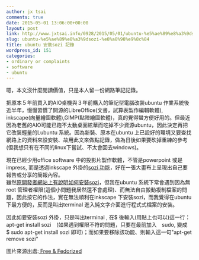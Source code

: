 ```yaml
---
author: jx tsai
comments: true
date: 2015-05-01 13:06:00+00:00
layout: post
link: http://www.jxtsai.info/0928/2015/05/01/ubuntu-%e5%ae%89%e8%a3%9dsozi-%e8%a8%98%e9%8c%84/
slug: ubuntu-%e5%ae%89%e8%a3%9dsozi-%e8%a8%98%e9%8c%84
title: ubuntu 安裝sozi 記錄
wordpress_id: 151
categories:
- ordinary or complaints
- software
- ubuntu
---
```


嗯，本文沒什麼閱讀價值，只是本人留一份網路筆記記錄。  
  
把原本５年前買入的AIO桌機與３年前購入的筆記型電腦改裝ubuntu 作業系統後近半年，慢慢習慣了開源的LibreOffice(文書，試算表製作編輯軟體), inkscape(向量繪圖軟體),GIMP(點陣繪圖軟體)，真的覺得蠻方便好用的。但最近因為老舊的AIO可能已跑不太動桌面絃華而吃掉不少資源ubuntu，因此決定再把它改裝輕量的Lubuntu 系統。因為新裝、原本在ubuntu 上已設好的環境又要查找網路上的資料來設安裝、故用此文來做點記錄，做為日後如果要砍掉重練的參考(但我想只有在不同的linux下嘗試、不太會回去windows)。  
  
現在已經少用office software 中的投影片製作軟體，不管是powerpoint 或是impress, 而是透過inkscape 外掛的[sozi 功能](http://user.frdm.info/ckhung/b/svg/sozi.php)，好在一張大畫布上呈現出自己要報告或分享的簡報內容。  
雖然[原開發者網站上有說明如何安裝sozi](http://sozi.baierouge.fr/pages/install-linux.html)，但我在ubuntu 系統下常會遇到因為無root 管理者權限(這個小問題我居然還不會處理)、而無法自由搬動複制檔案的問題，因此按它的作法，實在無法順利在inkscape 下安裝sozi，而我覺得在ubuntu下最方便的，反而是叫出terminal 進入純文字介面進行程式式檔案的安裝。  
  
因此如要安裝sozi 外掛，只是叫出terminal , 在$ 後輸入(用貼上也可以)這一行：apt-get install sozi　(如果遇到權限不符的問題，只要在最前加入　sudo, 變成　$ sudo apt-get install sozi 即可)；而如果要移除該功能、則輸入這一句"apt-get remove sozi"  
  
![]()圖片來源出處:[ Free & Fedorized](http://haks-fedoraproject.blogspot.tw/2011/09/sozi-extension-for-inkscape-to-make.html)
